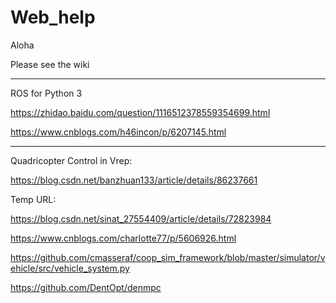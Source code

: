 # Web_help
Aloha

Please see the wiki

-----------------------------------------------------
ROS for Python 3

https://zhidao.baidu.com/question/1116512378559354699.html

https://www.cnblogs.com/h46incon/p/6207145.html

-----------------------------------------------------
Quadricopter Control in Vrep:

https://blog.csdn.net/banzhuan133/article/details/86237661


Temp URL:

https://blog.csdn.net/sinat_27554409/article/details/72823984

https://www.cnblogs.com/charlotte77/p/5606926.html

https://github.com/cmasseraf/coop_sim_framework/blob/master/simulator/vehicle/src/vehicle_system.py

https://github.com/DentOpt/denmpc
